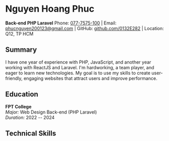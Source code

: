 # Nguyen Hoang Phuc

**Back-end PHP Laravel**
Phone: [077-7575-100](tel:077-7575-100) | Email: [phucnguyen200123@gmail.com](mailto:phucnguyen200123@gmail.com) | GitHub: [github.com/0132E282](https://github.com/0132E282) | Location: Q12, TP HCM

## Summary

I have one year of experience with PHP, JavaScript, and another year working with ReactJS and Laravel. I'm hardworking, a team player, and eager to learn new technologies. My goal is to use my skills to create user-friendly, engaging websites that attract users and improve performance.

## Education

**FPT College**  
*Major:* Web Design Back-end (PHP Laravel)  
*Duration:* 2022 -- 2024


## Technical Skills


